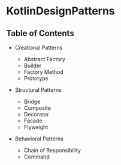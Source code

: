 # KotlinDesignPatterns

## Table of Contents

* Creational Patterns
    * Abstract Factory
	* Builder
	* Factory Method
	* Prototype

* Structural Patterns
    * Bridge
    * Composite
    * Decorator
    * Facade
    * Flyweight

* Behavioral Patterns
    * Chain of Responsibility
    * Command
